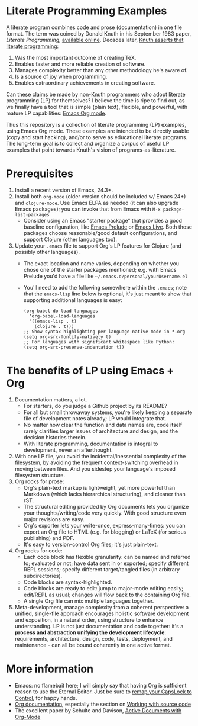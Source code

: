 Literate Programming Examples
=============================

A literate program combines code and prose (documentation) in one file
format. The term was coined by Donald Knuth in his September 1983
paper, *Literate Programming*,
[available online](http://literateprogramming.com/knuthweb.pdf). Decades
later,
[Knuth asserts that literate programming](http://www.informit.com/articles/article.aspx?p=1193856):

1. Was the most important outcome of creating TeX.
2. Enables faster and more reliable creation of software.
3. Manages complexity better than any other methodology he's aware of.
4. Is a source of joy when programming.
5. Enables extraordinary achievements in creating software.

Can these claims be made by non-Knuth programmers who adopt literate
programming (LP) for themselves? I believe the time is ripe to find
out, as we finally have a tool that is simple (plain text), flexible,
and powerful, with mature LP capabilities:
[Emacs Org mode](http://orgmode.org).

Thus this repository is a collection of literate programming (LP)
examples, using Emacs Org mode.  These examples are intended to be
directly usable (copy and start hacking), and/or to serve as
educational literate programs.  The long-term goal is to collect and
organize a corpus of useful LP examples that point towards Knuth's
vision of programs-as-literature.


Prerequisites
=============

1. Install a recent version of Emacs, 24.3+.
2. Install both `org-mode` (older version should be included w/ Emacs
   24+) and `clojure-mode`.  Use Emacs ELPA as needed (it can also
   upgrade Emacs packages); you can invoke that from Emacs with
   `M-x package-list-packages`
   - Consider using an Emacs "starter package" that provides a good
     baseline configuration, like
     [Emacs Prelude](http://batsov.com/prelude/) or
     [Emacs Live](http://overtone.github.io/emacs-live/).  Both those
     packages choose reasonable/good default configurations, and
     support Clojure (other languages too).
3. Update your `.emacs` file to support Org's LP features for Clojure
   (and possibly other languages). 
   - The exact location and name varies, depending on whether you
     chose one of the starter packages mentioned; e.g. with Emacs
     Prelude you'd have a file like
     `~/.emacs.d/personal/yourUsername.el`
   - You'll need to add the following somewhere within the `.emacs`;
     note that the `emacs-lisp` line below is optional, it's just
     meant to show that supporting additional languages is easy:

     ```elisp
     (org-babel-do-load-languages
       'org-babel-load-languages
       '((emacs-lisp . t)
         (clojure . t)))
     ;; Show syntax highlighting per language native mode in *.org
     (setq org-src-fontify-natively t)
     ;; For languages with significant whitespace like Python:
     (setq org-src-preserve-indentation t))
     ```


The benefits of LP using Emacs + Org
====================================

1. Documentation matters, a lot.
   - For starters, do you judge a Github project by its README?
   - For all but small throwaway systems, you're likely keeping a
     separate file of development notes already; LP would integrate
     that.
   - No matter how clear the function and data names are, code itself
     rarely clarifies larger issues of architecture and design, and
     the decision histories therein.
   - With literate programming, documentation is integral to
     development, never an afterthought.
2. With one LP file, you avoid the incidental/inessential complexity
   of the filesystem, by avoiding the frequent context-switching
   overhead in moving between files.  And you sidestep your language's
   imposed filesystem structure.
3. Org rocks for prose:
   - Org's plain-text markup is lightweight, yet more powerful than
     Markdown (which lacks hierarchical structuring), and cleaner than
     rST.
   - The structural editing provided by Org documents lets you
     organize your thoughts/writing/code very quickly.  With good
     structure even major revisions are easy.
   - Org's exporter lets your write-once, express-many-times: you
     can export an Org file to HTML (e.g. for blogging) or LaTeX (for
     serious publishing) and PDF.
   - It's easy to version-control Org files; it's just plain-text.
4. Org rocks for code:
   - Each code block has flexible granularity: can be named and
     referred to; evaluated or not; have data sent in or exported;
     specify different REPL sessions; specify different target/tangled
     files (in arbitrary subdirectories).
   - Code blocks are syntax-highlighted.
   - Code blocks are ready to edit: jump to major-mode editing easily;
     edit/REPL as usual; changes will flow back to the containing Org
     file.
   - A single Org file can mix multiple languages together.
5. Meta-development, manage complexity from a coherent perspective: a
   unified, single-file approach encourages holistic software
   development and exposition, in a natural order, using structure to
   enhance understanding.  LP is not just documentation and code
   together: it's a **process and abstraction unifying the development
   lifecycle**: requirements, architecture, design, code, tests,
   deployment, and maintenance - can all be bound coherently in one
   active format.


More information
================

- Emacs: no flamebait here; I will simply say that having Org is
  sufficient reason to use the Eternal Editor.  Just be sure to
  [remap your CapsLock to Control](http://www.emacswiki.org/emacs/MovingTheCtrlKey),
  for happy hands.
- [Org documentation](http://orgmode.org/org.html), especially the
  section on
  [Working with source code](http://orgmode.org/org.html#Working-With-Source-Code)
- The excellent paper by Schulte and Davison,
  [Active Documents with Org-Mode](http://www.cs.unm.edu/~eschulte/data/CISE-13-3-SciProg.pdf)
